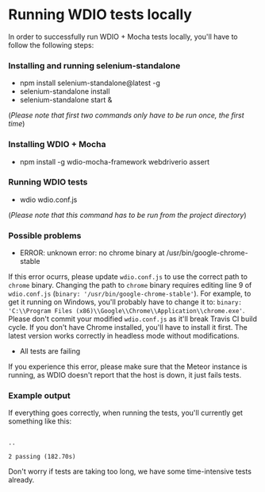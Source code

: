 # Running WDIO tests locally
In order to successfully run WDIO + Mocha tests locally, you'll have to follow the following steps:

### Installing and running selenium-standalone
- npm install selenium-standalone@latest -g
- selenium-standalone install
- selenium-standalone start &

(*Please note that first two commands only have to be run once, the first time*)

### Installing WDIO + Mocha
- npm install -g wdio-mocha-framework webdriverio assert

### Running WDIO tests
- wdio wdio.conf.js 

(*Please note that this command has to be run from the project directory*)

### Possible problems
- ERROR: unknown error: no chrome binary at /usr/bin/google-chrome-stable

If this error ocurrs, please update `wdio.conf.js` to use the correct path to `chrome` binary. 
Changing the path to `chrome` binary requires editing line 9 of `wdio.conf.js` (`binary: '/usr/bin/google-chrome-stable'`).
For example, to get it running on Windows, you'll probably have to change it to: 
`binary: 'C:\\Program Files (x86)\\Google\\Chrome\\Application\\chrome.exe'`.
Please don't commit your modified `wdio.conf.js` as it'll break Travis CI build cycle.
If you don't have Chrome installed, you'll have to install it first. The latest version works correctly in headless mode without modifications.

- All tests are failing

If you experience this error, please make sure that the Meteor instance is running, as WDIO doesn't report that the host is down, it just fails tests.

### Example output
If everything goes correctly, when running the tests, you'll currently get something like this:
```

..

2 passing (182.70s)
```
Don't worry if tests are taking too long, we have some time-intensive tests already.
